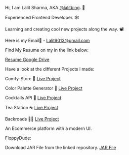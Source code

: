 Hi, I am Lalit Sharma, AKA [@lalitbing](https://github.com/lalitbing). 🤠

Experienced Frontend Developer. 🕸️

Learning and creating cool new projects along the way. 📽

Here is my Email📧 - Lalit9013@gmail.com

Find My Resume on my in the link below:

[Resume Google Drive]([https://www.linkedin.com/in/lalit-kumar-sharma-74959515a/](https://drive.google.com/file/d/1ItVMxuy2yeY8LT6EoblIrYL7s7YrxNn5/view?usp=sharing))

Have a look at the different Projects I made:

Comfy-Store 🏪 [Live Project](https://comfy-store-lalit.netlify.app/)

Color Palette Generator 🎨 [Live Project](https://color-palette-generator-lalit.netlify.app/)

Cocktails API 🍹 [Live Project](https://cocktails-api-lalit.netlify.app/)

Tea Station ☕ [Live Project](https://lalit-tea-station-project.netlify.app/)

Backroads 🧳🚌 [Live Project](https://lalit-backroads.netlify.app/)

An Ecommerce platform with a modern UI. 

FloppyDude:

Download JAR File from the linked repository. [JAR File](https://github.com/LalitBing/FloppyDude/blob/main/FloppyDude.jar)



